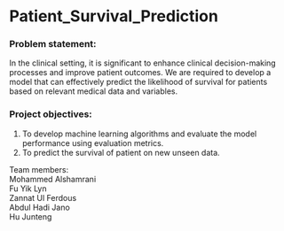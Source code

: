 # Patient_Survival_Prediction
### Problem statement:
In the clinical setting, it is significant to enhance clinical decision-making processes and improve patient outcomes. We are required to develop a model that can effectively predict the likelihood of survival for patients based on relevant medical data and variables.

### Project objectives:
1) To develop machine learning algorithms and evaluate the model performance using evaluation metrics.
2) To predict the survival of patient on new unseen data.

Team members:\
Mohammed Alshamrani\
Fu Yik Lyn\
Zannat Ul Ferdous\
Abdul Hadi Jano\
Hu Junteng
